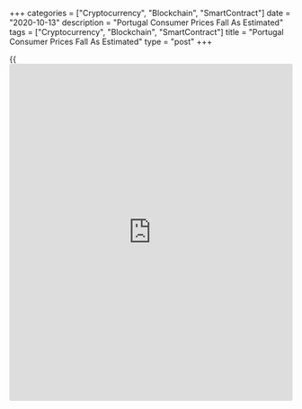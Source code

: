 +++
categories = ["Cryptocurrency", "Blockchain", "SmartContract"]
date = "2020-10-13"
description = "Portugal Consumer Prices Fall As Estimated"
tags = ["Cryptocurrency", "Blockchain", "SmartContract"]
title = "Portugal Consumer Prices Fall As Estimated"
type = "post"
+++

{{<iframe id="large-banner" src="https://www.bounty.group/#slide=11.0" width="100%" height="600" scrolling="no" style="border: 0px solid rgb(216, 221, 230); border-radius: 3px;">}}

Portugal's consumer prices fell in September, as initially estimated,
final data from Statistics Portugal showed on Tuesday.

The consumer price index fell 0.1 percent year-on-year in September,
after remaining unchanged in August, as estimated.

The core CPI, which excludes energy and unprocessed food products
components fell 0.2 percent in September, following a 0.1 percent
decline in the prior month. In the initial estimate, the core CPI fell
0.1 percent.

On a monthly basis, consumer prices rose 1.0 percent in September, after
a 0.3 percent fall in the previous month, as initially estimated.

The EU measure of harmonized index of consumer price, or HICP, fell 0.8
percent annually in September, after a 0.2 percent decline in the prior
month. According to the initial estimate, the HICP fell 0.7 percent.

On a month-on-month basis, the HICP rose 0.8 percent in September, after
a 0.3 percent fall in the preceding month, as estimated.

For comments and feedback [contact](https://www.playgroundfx.com/contact/): editorial@rtt[news](https://www.letsplayfx.com/blog/forex-news-website/).com

[Economic News][1]

 **What parts of the world are seeing the best (and worst) economic
performances lately? Click[here][2] to check out our [Econ Scorecard][2]
and find out! See up-to-the-moment [ranking](https://www.playgroundfx.com/blog/crypto-exchange-ranking/)s for the best and worst
performers in [GDP][3], [unemployment rate][4], [inflation][5] and much
more.**

   1. www.rtt[news](https://www.letsplayfx.com/blog/forex-news-website/).com/Content/EconomicNews.aspx
   2. www.rtt[news](https://www.letsplayfx.com/blog/forex-news-website/).com/economic-scorecard/world-rank/retail-sales/highest-performance.aspx
   3. www.rtt[news](https://www.letsplayfx.com/blog/forex-news-website/).com/economic-scorecard/world-rank/GDP/highest-performance.aspx
   4. www.rtt[news](https://www.letsplayfx.com/blog/forex-news-website/).com/economic-scorecard/world-rank/unemployment-rate/lowest-performance.aspx
   5. www.rtt[news](https://www.letsplayfx.com/blog/forex-news-website/).com/economic-scorecard/world-rank/CPI/highest-performance.aspx